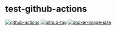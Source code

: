 # test-github-actions

[![github-actions](https://github.com/leojonathanoh/test-github-actions/workflows/ci-master-pr/badge.svg)](https://github.com/leojonathanoh/test-github-actions/actions)
[![github-tag](https://img.shields.io/github/tag/leojonathanoh/test-github-actions)](https://github.com/leojonathanoh/test-github-actions/releases/)
[![docker-image-size](https://img.shields.io/docker/image-size/leojonathanoh/test-github-actions/latest)](https://hub.docker.com/r/leojonathanoh/test-github-actions)
